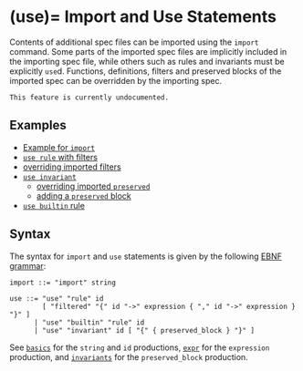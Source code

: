 (use)=
Import and Use Statements
=========================

Contents of additional spec files can be imported using the `import` command.
Some parts of the imported spec files are implicitly included in the importing
spec file, while others such as rules and invariants must be explicitly
`use`d. Functions, definitions, filters and preserved blocks of the imported spec can be overridden by the importing 
spec.

```{todo}
This feature is currently undocumented.
```

Examples
--------
- [Example for `import`](https://github.com/Certora/Examples/blob/be09cf32c55e39f5f5aa8cba1431f9e519b52365/CVLByExample/import/certora/specs/sub.spec#L1)
- [`use rule` with filters](https://github.com/Certora/Examples/blob/be09cf32c55e39f5f5aa8cba1431f9e519b52365/CVLByExample/import/certora/specs/sub.spec#L3)
- [overriding imported filters](https://github.com/Certora/Examples/blob/be09cf32c55e39f5f5aa8cba1431f9e519b52365/CVLByExample/import/certora/specs/sub.spec#L3)
- [`use invariant`](https://github.com/Certora/Examples/blob/be09cf32c55e39f5f5aa8cba1431f9e519b52365/CVLByExample/import/certora/specs/sub.spec#L8)
    - [overriding imported `preserved`](https://github.com/Certora/Examples/blob/be09cf32c55e39f5f5aa8cba1431f9e519b52365/CVLByExample/import/certora/specs/sub.spec#L10)
    - [adding a `preserved` block](https://github.com/Certora/Examples/blob/be09cf32c55e39f5f5aa8cba1431f9e519b52365/CVLByExample/import/certora/specs/sub.spec#L14)
- [`use builtin` rule](https://github.com/Certora/Examples/blob/14668d39a6ddc67af349bc5b82f73db73349ef18/CVLByExample/ReadOnlyReentrancy/certora/spec/ReadOnlyReentrancy.spec#L1)


Syntax
------

The syntax for `import` and `use` statements is given by the following [EBNF grammar](syntax):

```
import ::= "import" string

use ::= "use" "rule" id
        [ "filtered" "{" id "->" expression { "," id "->" expression } "}" ]
      | "use" "builtin" "rule" id
      | "use" "invariant" id [ "{" { preserved_block } "}" ]

```

See [`basics`](https://github.com/Certora/Documentation/blob/master/docs/cvl/basics.md) for the `string` and `id` 
productions, [`expr`](https://github.com/Certora/Documentation/blob/master/docs/cvl/expr.md) for the
`expression` production, and [`invariants`](https://github.com/Certora/Documentation/blob/26ebc45781d4f07258b64083b9a76d5497b56824/docs/cvl/invariants.md?plain=1#L140)
for the `preserved_block` production.

